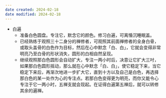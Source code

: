 ```yaml
---
date created: 2024-02-18
date modified: 2024-02-18
---
```

- 白遍
    - 准备白色圆盘。专注它，默念它的颜色。修习白遍，可离惛沉睡眠盖。
    - 已经熟练于观照三十二身分的禅修者，可观照其前面禅修者的全身白骨，或取头盖骨的白色作为目标，然后在心中默念「白、白」，它就会变得非常明亮乃至白骨的形状消失，圆形的白相自然呈现。
    - 继续观照那白色圆形会自动扩大，专注一两小时后，决意让它扩大三吋，如果那白色圆形摇动，那么就在心中默念「白、白」，使它稳定下来，当它稳定下来后，再渐次地进一步扩大它，直到十方以及自己是白色，再选择那白色的某一处作为心的专注点。若那白色变得更为明亮，而你又能令心专注于它一两小时，五禅支就会现起。在证得白遍第五禅后，就可以转修其余的遍禅。
